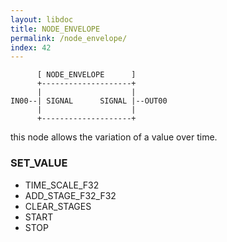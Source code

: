 ```yaml
---
layout: libdoc
title: NODE_ENVELOPE
permalink: /node_envelope/
index: 42
---
```


          [ NODE_ENVELOPE      ]       
          +--------------------+       
          |                    |       
    IN00--| SIGNAL      SIGNAL |--OUT00
          |                    |       
          +--------------------+       

this node allows the variation of a value over time.

### SET_VALUE

- TIME_SCALE_F32
- ADD_STAGE_F32_F32
- CLEAR_STAGES
- START
- STOP


